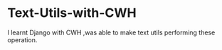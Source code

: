# Text-Utils-with-CWH
I learnt Django with CWH ,was able to make text utils performing these operation.

